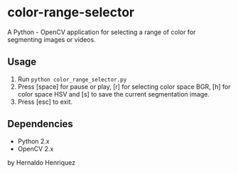 color-range-selector
====================

A Python - OpenCV application for selecting a range of color for segmenting images or videos.

## Usage

1. Run ``python color_range_selector.py``
2. Press [space] for pause or play, [r] for selecting color space BGR, [h] for color space HSV and [s] to save the current segmentation image.
3. Press [esc] to exit.

## Dependencies

* Python 2.x
* OpenCV 2.x

by Hernaldo Henriquez
